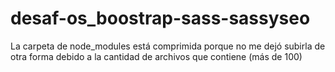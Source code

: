 # desaf-os_boostrap-sass-sassyseo
La carpeta de node_modules está comprimida porque no me dejó subirla de otra forma debido a la cantidad de archivos que contiene (más de 100)
